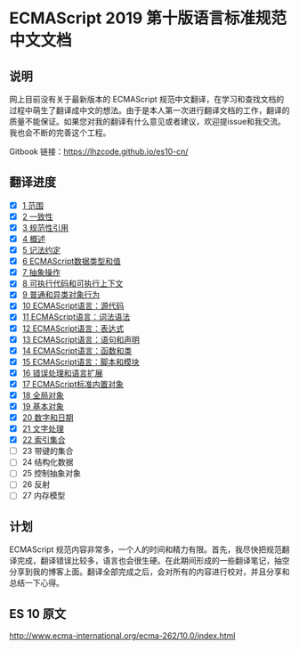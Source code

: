 # ECMAScript 2019 第十版语言标准规范中文文档

## 说明

网上目前没有关于最新版本的 ECMAScript 规范中文翻译，在学习和查找文档的过程中萌生了翻译成中文的想法。由于是本人第一次进行翻译文档的工作，翻译的质量不能保证。如果您对我的翻译有什么意见或者建议，欢迎提issue和我交流。我也会不断的完善这个工程。

Gitbook 链接：https://lhzcode.github.io/es10-cn/

## 翻译进度

- [x] [1 范围](scope.md)
- [x] [2 一致性](conformance.md)
- [x] [3 规范性引用](normative-references.md)
- [x] [4 概述](overview.md)
- [x] [5 记法约定](notationalConventions.md)
- [x] [6 ECMAScript数据类型和值](ecmascript-data-types-and-values.md)
- [x] [7 抽象操作](abstract-operations.md)
- [x] [8 可执行代码和可执行上下文](executable-code-and-execution-contexts.md)
- [x] [9 普通和异类对象行为](ordinary-and-exotic-object-behaviours.md)
- [x] [10 ECMAScript语言：源代码](source-code.md)
- [x] [11 ECMAScript语言：词法语法](lexical-grammar.md)
- [x] [12 ECMAScript语言：表达式](expressions.md)
- [x] [13 ECMAScript语言：语句和声明](statements-declarations.md)
- [x] [14 ECMAScript语言：函数和类](functions-and-classes.md)
- [X] [15 ECMAScript语言：脚本和模块](scripts-and-modules.md)
- [x] [16 错误处理和语言扩展](error-handling-and-language-extensions.md)
- [x] [17 ECMAScript标准内置对象](standard-built-in-objects.md)
- [x] [18 全局对象](global-object.md)
- [x] [19 基本对象](fundamental-objects.md)
- [x] [20 数字和日期](numbers-and-dates.md)
- [x] [21 文字处理](text-processing.md)
- [x] [22 索引集合](indexed-collections.md)
- [ ] 23 带键的集合
- [ ] 24 结构化数据
- [ ] 25 控制抽象对象
- [ ] 26 反射
- [ ] 27 内存模型

## 计划

ECMAScript 规范内容非常多，一个人的时间和精力有限。首先，我尽快把规范翻译完成，翻译错误比较多，语言也会很生硬。在此期间形成的一些翻译笔记，抽空分享到我的博客上面。翻译全部完成之后，会对所有的内容进行校对，并且分享和总结一下心得。

## ES 10 原文

 http://www.ecma-international.org/ecma-262/10.0/index.html 